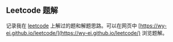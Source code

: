 ## Leetcode 题解

记录我在 [leetcode](https://leetcode.com) 上解过的题和解题思路。可以在网页中 [https://wy-ei.github.io/leetcode/](https://wy-ei.github.io/leetcode/) 浏览题解。